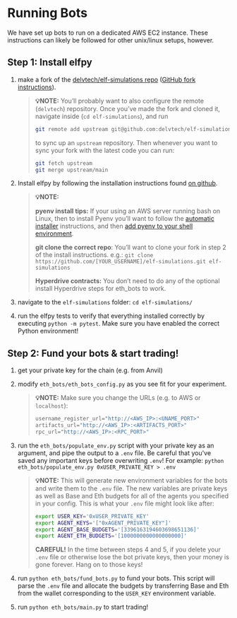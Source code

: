 # Running Bots

We have set up bots to run on a dedicated AWS EC2 instance.
These instructions can likely be followed for other unix/linux setups, however.

## Step 1: Install elfpy

1. make a fork of the [delvtech/elf-simulations repo](https://github.com/delvtech/elf-simulations) ([GitHub fork instructions](https://docs.github.com/en/get-started/quickstart/fork-a-repo?tool=webui&platform=mac)).

    >**💡NOTE:**
    >You’ll probably want to also configure the remote (`delvtech`) repository.
    >Once you’ve made the fork and cloned it, navigate inside (`cd elf-simulations`), and run
    >
    >```bash
    >git remote add upstream git@github.com:delvtech/elf-simulations.git
    >```
    >
    >to sync up an `upstream` repository.
    >Then whenever you want to sync your fork with the latest code you can run:
    >
    >```bash
    >git fetch upstream
    >git merge upstream/main
    >```
    >

2. Install elfpy by following the installation instructions found [on github](https://github.com/delvtech/elf-simulations/blob/main/INSTALL.md).

    >**💡NOTE:**
    >
    >**pyenv install tips:** If your using an AWS server running bash on Linux, then to install Pyenv you’ll want to follow the [automatic installer](https://github.com/pyenv/pyenv#automatic-installer) instructions, and then [add pyenv to your shell environment](https://github.com/pyenv/pyenv#set-up-your-shell-environment-for-pyenv).
    >
    >**git clone the correct repo**: You’ll want to clone your fork in step 2 of the install instructions.
    >e.g.: `git clone https://github.com/[YOUR_USERNAME]/elf-simulations.git elf-simulations`
    >
    >**Hyperdrive contracts:** You don’t need to do any of the optional install Hyperdrive steps for eth_bots to work.

3. navigate to the `elf-simulations` folder: `cd elf-simulations/`

4. run the elfpy tests to verify that everything installed correctly by executing `python -m pytest`. Make sure you have enabled the correct Python environment!

## Step 2: Fund your bots & start trading!

1. get your private key for the chain (e.g. from Anvil)
2. modify `eth_bots/eth_bots_config.py` as you see fit for your experiment.

    >**💡NOTE:**
    >Make sure you change the URLs (e.g. to AWS or `localhost`):
    >
    >```python
    >username_register_url="http://<AWS_IP>:<UNAME_PORT>"
    >artifacts_url="http://<AWS_IP>:<ARTIFACTS_PORT>"
    >rpc_url="http://<AWS_IP>:<RPC_PORT>"
    >```
    >

3. run the `eth_bots/populate_env.py` script with your private key as an argument, and pipe the output to a `.env` file.
Be careful that you've saved any important keys before overwriting `.env`!
For example: `python eth_bots/populate_env.py 0xUSER_PRIVATE_KEY > .env`

    >**💡NOTE:**
    >This will generate new environment variables for the bots and write them to the `.env` file.
    >The new variables are private keys as well as Base and Eth budgets for all of the agents you specified in your config.
    >This is what your `.env` file might look like after:
    >
    >```bash
    >export USER_KEY='0xUSER_PRIVATE_KEY'
    >export AGENT_KEYS='["0xAGENT_PRIVATE_KEY"]'
    >export AGENT_BASE_BUDGETS='[3396163194603698651136]'
    >export AGENT_ETH_BUDGETS='[1000000000000000000]'
    >```
    >
    >**CAREFUL!** In the time between steps 4 and 5, if you delete your `.env` file or otherwise lose the bot private keys, then your money is gone forever.
    >Hang on to those keys!
    >

4. run `python eth_bots/fund_bots.py` to fund your bots. This script will parse the `.env` file and allocate the budgets by transferring Base and Eth from the wallet corresponding to the `USER_KEY` environment variable.

5. run `python eth_bots/main.py` to start trading!
